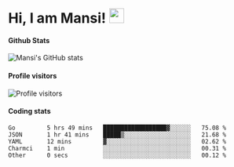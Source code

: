 # Hi, I am Mansi! <img src="https://user-images.githubusercontent.com/1303154/88677602-1635ba80-d120-11ea-84d8-d263ba5fc3c0.gif" width="30px">

#### Github Stats

![Mansi's GitHub stats](https://github-readme-stats.vercel.app/api?username=mansikulkarni96&theme=tokyonight&count_private=true&show_icons=true&hide=contribs)

#### Profile visitors

![Profile visitors](https://visitor-badge.glitch.me/badge?page_id=page.id&left_color=grey&right_color=blue)

#### Coding stats

<!--START_SECTION:waka-->

```text
Go         5 hrs 49 mins   ██████████████████▓░░░░░░   75.08 %
JSON       1 hr 41 mins    █████▒░░░░░░░░░░░░░░░░░░░   21.68 %
YAML       12 mins         ▓░░░░░░░░░░░░░░░░░░░░░░░░   02.62 %
Charmci    1 min           ░░░░░░░░░░░░░░░░░░░░░░░░░   00.31 %
Other      0 secs          ░░░░░░░░░░░░░░░░░░░░░░░░░   00.12 %
```

<!--END_SECTION:waka-->
